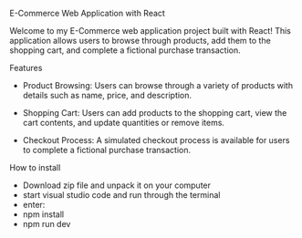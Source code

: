 E-Commerce Web Application with React

Welcome to my E-Commerce web application project built with React! 
This application allows users to browse through products, add them to the shopping cart, and complete a fictional purchase transaction.

Features

  -  Product Browsing: Users can browse through a variety of products with details such as name, price, and description.

  -  Shopping Cart: Users can add products to the shopping cart, view the cart contents, and update quantities or remove items.

  -  Checkout Process: A simulated checkout process is available for users to complete a fictional purchase transaction.

How to install

- Download zip file and unpack it on your computer
- start visual studio code and run through the terminal
- enter:
- npm install
- npm run dev
